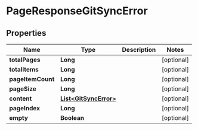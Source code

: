 # PageResponseGitSyncError

## Properties
Name | Type | Description | Notes
------------ | ------------- | ------------- | -------------
**totalPages** | **Long** |  |  [optional]
**totalItems** | **Long** |  |  [optional]
**pageItemCount** | **Long** |  |  [optional]
**pageSize** | **Long** |  |  [optional]
**content** | [**List&lt;GitSyncError&gt;**](GitSyncError.md) |  |  [optional]
**pageIndex** | **Long** |  |  [optional]
**empty** | **Boolean** |  |  [optional]
